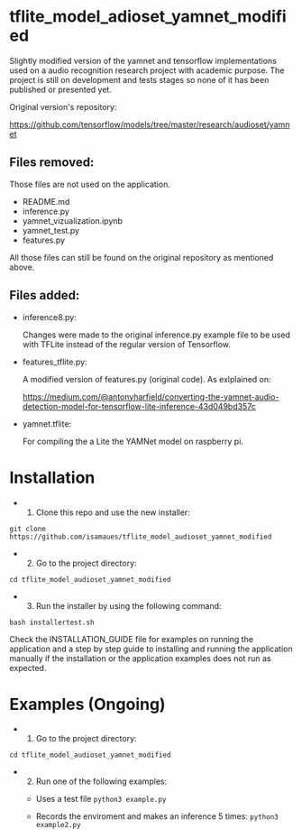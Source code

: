 # tflite_model_adioset_yamnet_modified
  Slightly modified version of the yamnet and tensorflow implementations used on a audio recognition research project with academic purpose. The project is still on development and tests stages so none of it has been published or presented yet.

Original version's repository:

https://github.com/tensorflow/models/tree/master/research/audioset/yamnet

## Files removed:

Those files are not used on the application.
- README.md
- inference.py
- yamnet_vizualization.ipynb
- yamnet_test.py
- features.py


All those files can still be found on the original repository as mentioned above.

## Files added:
- inference8.py:

  Changes were made to the original inference.py example file to be used with TFLite instead of the regular version of Tensorflow.

- features_tflite.py:

  A modified version of features.py (original code). As exlplained on:
  
  https://medium.com/@antonyharfield/converting-the-yamnet-audio-detection-model-for-tensorflow-lite-inference-43d049bd357c

- yamnet.tflite:

  For compiling the a Lite the YAMNet model on raspberry pi.

# Installation
- 1. Clone this repo and use the new installer:

```git clone https://github.com/isamaues/tflite_model_audioset_yamnet_modified```
 
- 2. Go to the project directory:

```cd tflite_model_audioset_yamnet_modified```

- 3. Run the installer by using the following command:

```bash installertest.sh```

Check the INSTALLATION_GUIDE file for examples on running the application and a step by step guide to installing and running the application manually if the installation or the application examples does not run as expected.

# Examples (Ongoing)

- 1. Go to the project directory:

```cd tflite_model_audioset_yamnet_modified```

- 2. Run one of the following examples:

  - Uses a test file
  ```python3 example.py```

  - Records the enviroment and makes an inference 5 times:
  ```python3 example2.py```
